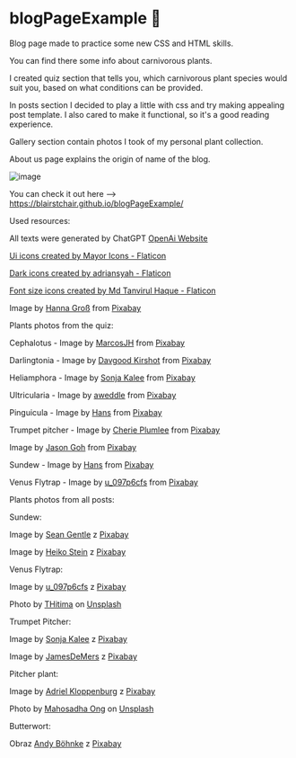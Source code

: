 # blogPageExample 🌿
Blog page made to practice some new CSS and HTML skills.

You can find there some info about carnivorous plants.

I created quiz section that tells you, which carnivorous plant species would suit you, based on what conditions can be provided.

In posts section I decided to play a little with css and try making appealing post template. I also cared to make it functional, so it's a good reading experience.

Gallery section contain photos I took of my personal plant collection.

About us page explains the origin of name of the blog.

![image](https://github.com/user-attachments/assets/0936fbf8-d5ca-46e8-9ad1-81cb3a838e18)

You can check it out here --> https://blairstchair.github.io/blogPageExample/

Used resources:

All texts were generated by ChatGPT <a href="https://openai.com/chatgpt/">OpenAi Website</a>

<a href="https://www.flaticon.com/free-icons/ui" title="ui icons">Ui icons created by Mayor Icons - Flaticon</a>

<a href="https://www.flaticon.com/free-icons/dark" title="dark icons">Dark icons created by adriansyah - Flaticon</a>

<a href="https://www.flaticon.com/free-icons/font-size" title="font size icons">Font size icons created by Md Tanvirul Haque - Flaticon</a>

Image by <a href="https://pixabay.com/users/hasogr-23048968/?utm_source=link-attribution&utm_medium=referral&utm_campaign=image&utm_content=6761846">Hanna Groß</a> from <a href="https://pixabay.com//?utm_source=link-attribution&utm_medium=referral&utm_campaign=image&utm_content=6761846">Pixabay</a>

Plants photos from the quiz:

Cephalotus - Image by <a href="https://pixabay.com/users/marcosjh-13650739/?utm_source=link-attribution&utm_medium=referral&utm_campaign=image&utm_content=4519694">MarcosJH</a> from <a href="https://pixabay.com//?utm_source=link-attribution&utm_medium=referral&utm_campaign=image&utm_content=4519694">Pixabay</a>

Darlingtonia - Image by <a href="https://pixabay.com/users/photoman-115455/?utm_source=link-attribution&utm_medium=referral&utm_campaign=image&utm_content=266234">Davgood Kirshot</a> from <a href="https://pixabay.com//?utm_source=link-attribution&utm_medium=referral&utm_campaign=image&utm_content=266234">Pixabay</a>

Heliamphora - Image by <a href="https://pixabay.com/users/sonja-kalee-10341199/?utm_source=link-attribution&utm_medium=referral&utm_campaign=image&utm_content=4791054">Sonja Kalee</a> from <a href="https://pixabay.com//?utm_source=link-attribution&utm_medium=referral&utm_campaign=image&utm_content=4791054">Pixabay</a>

Ultricularia - Image by <a href="https://pixabay.com/users/aweddle-19238700/?utm_source=link-attribution&utm_medium=referral&utm_campaign=image&utm_content=5771147">aweddle</a> from <a href="https://pixabay.com//?utm_source=link-attribution&utm_medium=referral&utm_campaign=image&utm_content=5771147">Pixabay</a>

Pinguicula - Image by <a href="https://pixabay.com/users/hans-2/?utm_source=link-attribution&utm_medium=referral&utm_campaign=image&utm_content=54175">Hans</a> from <a href="https://pixabay.com//?utm_source=link-attribution&utm_medium=referral&utm_campaign=image&utm_content=54175">Pixabay</a>

Trumpet pitcher - Image by <a href="https://pixabay.com/users/cplumlee-18446707/?utm_source=link-attribution&utm_medium=referral&utm_campaign=image&utm_content=5750459">Cherie Plumlee</a> from <a href="https://pixabay.com//?utm_source=link-attribution&utm_medium=referral&utm_campaign=image&utm_content=5750459">Pixabay</a>

Image by <a href="https://pixabay.com/users/cegoh-94852/?utm_source=link-attribution&utm_medium=referral&utm_campaign=image&utm_content=849453">Jason Goh</a> from <a href="https://pixabay.com//?utm_source=link-attribution&utm_medium=referral&utm_campaign=image&utm_content=849453">Pixabay</a>

Sundew - Image by <a href="https://pixabay.com/users/hans-2/?utm_source=link-attribution&utm_medium=referral&utm_campaign=image&utm_content=3528464">Hans</a> from <a href="https://pixabay.com//?utm_source=link-attribution&utm_medium=referral&utm_campaign=image&utm_content=3528464">Pixabay</a>

Venus Flytrap - Image by <a href="https://pixabay.com/users/u_097p6cfs-15874306/?utm_source=link-attribution&utm_medium=referral&utm_campaign=image&utm_content=4998624">u_097p6cfs</a> from <a href="https://pixabay.com//?utm_source=link-attribution&utm_medium=referral&utm_campaign=image&utm_content=4998624">Pixabay</a>

Plants photos from all posts:

Sundew:

Image by <a href="https://pixabay.com/pl/users/seangentle-1360153/?utm_source=link-attribution&utm_medium=referral&utm_campaign=image&utm_content=917114"> Sean Gentle</a> z <a href="https://pixabay.com/pl//?utm_source=link-attribution&utm_medium=referral&utm_campaign=image&utm_content=917114"> Pixabay</a>

Image by <a href="https://pixabay.com/pl/users/nidan-455298/?utm_source=link-attribution&utm_medium=referral&utm_campaign=image&utm_content=1045495"> Heiko Stein</a> z <a href="https://pixabay.com/pl//?utm_source=link-attribution&utm_medium=referral&utm_campaign=image&utm_content=1045495"> Pixabay</a>

Venus Flytrap:

Image by <a href="https://pixabay.com/pl/users/u_097p6cfs-15874306/?utm_source=link-attribution&utm_medium=referral&utm_campaign=image&utm_content=4998624"> u_097p6cfs</a> z <a href="https://pixabay.com/pl//?utm_source=link-attribution&utm_medium=referral&utm_campaign=image&utm_content=4998624"> Pixabay</a>

Photo by <a href="https://unsplash.com/@age55?utm_content=creditCopyText&utm_medium=referral&utm_source=unsplash">THitima</a> on <a href="https://unsplash.com/photos/a-close-up-of-a-plant-in-a-pot-YXPO_HAPxGk?utm_content=creditCopyText&utm_medium=referral&utm_source=unsplash">Unsplash</a>
  
Trumpet Pitcher:

Image by <a href="https://pixabay.com/pl/users/sonja-kalee-10341199/?utm_source=link-attribution&utm_medium=referral&utm_campaign=image&utm_content=4788783"> Sonja Kalee</a> z <a href="https://pixabay.com/pl//?utm_source=link-attribution&utm_medium=referral&utm_campaign=image&utm_content=4788783"> Pixabay</a>

Image by <a href="https://pixabay.com/pl/users/jamesdemers-3416/?utm_source=link-attribution&utm_medium=referral&utm_campaign=image&utm_content=170604"> JamesDeMers</a> z <a href="https://pixabay.com/pl//?utm_source=link-attribution&utm_medium=referral&utm_campaign=image&utm_content=170604"> Pixabay</a>

Pitcher plant:

Image by <a href="https://pixabay.com/pl/users/8k-702713/?utm_source=link-attribution&utm_medium=referral&utm_campaign=image&utm_content=599856"> Adriel Kloppenburg</a> z <a href="https://pixabay.com/pl//?utm_source=link-attribution&utm_medium=referral&utm_campaign=image&utm_content=599856"> Pixabay</a>

Photo by <a href="https://unsplash.com/@howwei_mahoooo?utm_content=creditCopyText&utm_medium=referral&utm_source=unsplash">Mahosadha Ong</a> on <a href="https://unsplash.com/photos/red-and-yellow-plant-D-Y9-opoyyY?utm_content=creditCopyText&utm_medium=referral&utm_source=unsplash">Unsplash</a>

Butterwort:

Obraz <a href="https://pixabay.com/pl/users/andyboehnke-62318/?utm_source=link-attribution&utm_medium=referral&utm_campaign=image&utm_content=190708"> Andy Böhnke</a> z <a href="https://pixabay.com/pl//?utm_source=link-attribution&utm_medium=referral&utm_campaign=image&utm_content=190708"> Pixabay</a>

